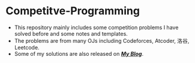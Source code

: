 # Competitve-Programming
- This repository mainly includes some competition problems I have solved before and some notes and templates.
- The problems are from many OJs including Codeforces, Atcoder, 洛谷, Leetcode.
- Some of my solutions are also released on ***[My Blog](https://blog.csdn.net/djhws144?spm=1000.2115.3001.5343)***.
